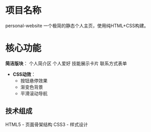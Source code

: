 # 项目名称
personal-website
一个极简的静态个人主页，使用纯HTML+CSS构建。

# 核心功能
**简洁版块**：
   个人简介区
   个人爱好
   技能展示卡片
   联系方式表单
- **CSS动效**：
  - 按钮悬停效果
  - 渐变色背景
  - 平滑滚动导航

## 技术组成

HTML5      - 页面骨架结构
CSS3       - 样式设计
